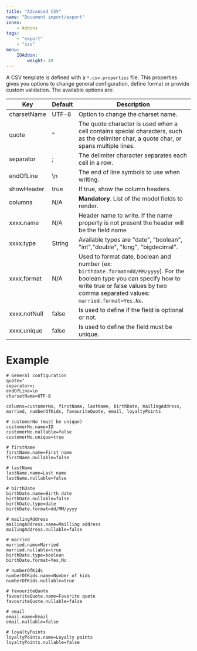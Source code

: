 ```yaml
---
title: "Advanced CSV"
name: "Document import/export"
zones:
    - Addons
tags:
    - "export"
    - "csv"
menu:
    IOAddon:
        weight: 40
---
```


A CSV template is defined with a `*.csv.properties` file. This properties gives you options to change general
configuration, define format or provide custom validation. The available options are:

 <table class="table table-bordered">
 <thead>
 <tr>
 <th>Key</th>
 <th>Default</th>
 <th>Description</th>
 </tr>
 </thead>
 <tbody>
     <tr>
	     <td>charsetName</td>
	     <td>UTF-8</td>
	     <td>Option to change the charset name.</td>
     </tr>
     <tr>
	     <td>quote</td>
	     <td>"</td>
	     <td>The quote character is used when a cell contains special characters, such as the delimiter char, a quote char, or spans multiple lines.</td>
     </tr>
     <tr>
	     <td>separator</td>
	     <td>;</td>
	     <td>The delimiter character separates each cell in a row.</td>
     </tr>
     <tr>
	     <td>endOfLine</td>
	     <td>\n</td>
	     <td>The end of line symbols to use when writing.</td>
     </tr>
     <tr>
	     <td>showHeader</td>
	     <td>true</td>
	     <td>If true, show the column headers.</td>
     </tr>
     <tr>
	     <td>columns</td>
	     <td>N/A</td>
	     <td><b>Mandatory</b>. List of the model fields to render.</td>
     </tr>
     <tr>
	     <td>xxxx.name</td>
	     <td>N/A</td>
	     <td>Header name to write. If the name property is not present the header will be the field name</td>
     </tr>
     <tr>
	     <td>xxxx.type</td>
	     <td>String</td>
	     <td>Available types are "date", "boolean", "int","double", "long", "bigdecimal".</td>
     </tr>
     <tr>
	     <td>xxxx.format</td>
	     <td>N/A</td>
	     <td>Used to format date, boolean and number (ex: <code>birthdate.format=dd/MM/yyyy</code>). For the boolean type you can specify how to write true or false values by two comma separated values: <code>married.format=Yes,No</code>.</td>
     </tr>
     <tr>
	     <td>xxxx.notNull</td>
	     <td>false</td>
	     <td>Is used to define if the field is optional or not.</td>
     </tr>
     <tr>
	     <td>xxxx.unique</td>
	     <td>false</td>
	     <td>Is used to define the field must be unique.</td>
     </tr>

 </tbody>
 </table>

# Example
	
	# General configuration
	quote="
	separator=;
	endOfLine=\n
	charsetName=UTF-8

	columns=customerNo, firstName, lastName, birthDate, mailingAddress, married, numberOfKids, favouriteQuote, email, loyaltyPoints
	
	# customerNo (must be unique)
	customerNo.name=ID
	customerNo.nullable=false
	customerNo.unique=true
	
	# firstName
	firstName.name=First name
	firstName.nullable=false
	
	# lastName
	lastName.name=Last name
	lastName.nullable=false
	
	# birthDate
	birthDate.name=Birth date
	birthDate.nullable=false
	birthDate.type=date
	birthDate.format=dd/MM/yyyy
	
	# mailingAddress
	mailingAddress.name=Mailling address
	mailingAddress.nullable=false
	
	# married
	married.name=Married
	married.nullable=true
	birthDate.type=boolean
	birthDate.format=Yes,No
	
	# numberOfKids
	numberOfKids.name=Number of kids
	numberOfKids.nullable=true
	
	# favouriteQuote
	favouriteQuote.name=Favorite quote
	favouriteQuote.nullable=false
	
	# email
	email.name=Email
	email.nullable=false
	
	# loyaltyPoints
	loyaltyPoints.name=Loyalty points
	loyaltyPoints.nullable=false